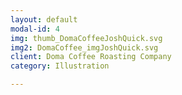 ```yaml
---
layout: default
modal-id: 4
img: thumb_DomaCoffeeJoshQuick.svg
img2: DomaCoffee_imgJoshQuick.svg
client: Doma Coffee Roasting Company
category: Illustration

---
```

